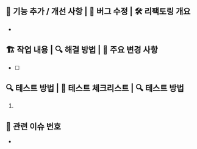 ## 🚀 기능 추가 / 개선 사항 | 🐞 버그 수정 | 🛠 리팩토링 개요

<!-- 기능에 맞게 위의 셋 중에 하나를 골라서 제목을 설정해주세요. -->
<!-- 이번 PR에서 추가된 기능을 설명해주세요. -->
<!-- 어떤 문제가 있었고, 어떻게 해결했는지 설명해주세요. -->
<!-- 어떤 부분을 리팩토링했는지 설명해주세요. -->

-

## 🏗 작업 내용 | 🔍 해결 방법 | 🧐 주요 변경 사항

- [ ]

## 🔍 테스트 방법 | 🧪 테스트 체크리스트 | 🔍 테스트 방법

1.

## 👀 관련 이슈 번호

-
